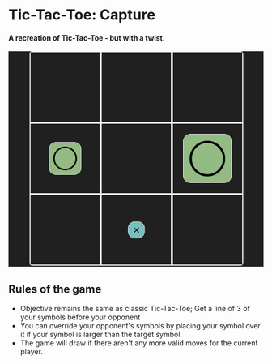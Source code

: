 
# Tic-Tac-Toe: Capture 
#### A recreation of Tic-Tac-Toe - but with a twist.

![Cover photo of Tic-Tac-Toe: Capture](https://raw.githubusercontent.com/GHWang28/tic-tac-toe-capture/main/images/tictactoe.jpg)
## Rules of the game
* Objective remains the same as classic Tic-Tac-Toe; Get a line of 3 of your symbols before your opponent
* You can override your opponent's symbols by placing your symbol over it if your symbol is larger than the target symbol.
* The game will draw if there aren't any more valid moves for the current player.
